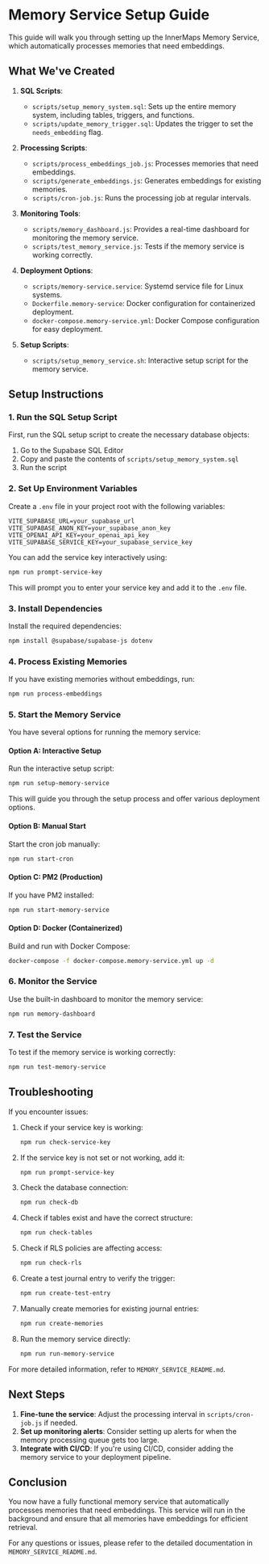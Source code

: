 # Memory Service Setup Guide

This guide will walk you through setting up the InnerMaps Memory Service, which automatically processes memories that need embeddings.

## What We've Created

1. **SQL Scripts**:
   - `scripts/setup_memory_system.sql`: Sets up the entire memory system, including tables, triggers, and functions.
   - `scripts/update_memory_trigger.sql`: Updates the trigger to set the `needs_embedding` flag.

2. **Processing Scripts**:
   - `scripts/process_embeddings_job.js`: Processes memories that need embeddings.
   - `scripts/generate_embeddings.js`: Generates embeddings for existing memories.
   - `scripts/cron-job.js`: Runs the processing job at regular intervals.

3. **Monitoring Tools**:
   - `scripts/memory_dashboard.js`: Provides a real-time dashboard for monitoring the memory service.
   - `scripts/test_memory_service.js`: Tests if the memory service is working correctly.

4. **Deployment Options**:
   - `scripts/memory-service.service`: Systemd service file for Linux systems.
   - `Dockerfile.memory-service`: Docker configuration for containerized deployment.
   - `docker-compose.memory-service.yml`: Docker Compose configuration for easy deployment.

5. **Setup Scripts**:
   - `scripts/setup_memory_service.sh`: Interactive setup script for the memory service.

## Setup Instructions

### 1. Run the SQL Setup Script

First, run the SQL setup script to create the necessary database objects:

1. Go to the Supabase SQL Editor
2. Copy and paste the contents of `scripts/setup_memory_system.sql`
3. Run the script

### 2. Set Up Environment Variables

Create a `.env` file in your project root with the following variables:

```
VITE_SUPABASE_URL=your_supabase_url
VITE_SUPABASE_ANON_KEY=your_supabase_anon_key
VITE_OPENAI_API_KEY=your_openai_api_key
VITE_SUPABASE_SERVICE_KEY=your_supabase_service_key
```

You can add the service key interactively using:

```bash
npm run prompt-service-key
```

This will prompt you to enter your service key and add it to the `.env` file.

### 3. Install Dependencies

Install the required dependencies:

```bash
npm install @supabase/supabase-js dotenv
```

### 4. Process Existing Memories

If you have existing memories without embeddings, run:

```bash
npm run process-embeddings
```

### 5. Start the Memory Service

You have several options for running the memory service:

#### Option A: Interactive Setup

Run the interactive setup script:

```bash
npm run setup-memory-service
```

This will guide you through the setup process and offer various deployment options.

#### Option B: Manual Start

Start the cron job manually:

```bash
npm run start-cron
```

#### Option C: PM2 (Production)

If you have PM2 installed:

```bash
npm run start-memory-service
```

#### Option D: Docker (Containerized)

Build and run with Docker Compose:

```bash
docker-compose -f docker-compose.memory-service.yml up -d
```

### 6. Monitor the Service

Use the built-in dashboard to monitor the memory service:

```bash
npm run memory-dashboard
```

### 7. Test the Service

To test if the memory service is working correctly:

```bash
npm run test-memory-service
```

## Troubleshooting

If you encounter issues:

1. Check if your service key is working:
   ```bash
   npm run check-service-key
   ```

2. If the service key is not set or not working, add it:
   ```bash
   npm run prompt-service-key
   ```

3. Check the database connection:
   ```bash
   npm run check-db
   ```

4. Check if tables exist and have the correct structure:
   ```bash
   npm run check-tables
   ```

5. Check if RLS policies are affecting access:
   ```bash
   npm run check-rls
   ```

6. Create a test journal entry to verify the trigger:
   ```bash
   npm run create-test-entry
   ```

7. Manually create memories for existing journal entries:
   ```bash
   npm run create-memories
   ```

8. Run the memory service directly:
   ```bash
   npm run run-memory-service
   ```

For more detailed information, refer to `MEMORY_SERVICE_README.md`.

## Next Steps

1. **Fine-tune the service**: Adjust the processing interval in `scripts/cron-job.js` if needed.
2. **Set up monitoring alerts**: Consider setting up alerts for when the memory processing queue gets too large.
3. **Integrate with CI/CD**: If you're using CI/CD, consider adding the memory service to your deployment pipeline.

## Conclusion

You now have a fully functional memory service that automatically processes memories that need embeddings. This service will run in the background and ensure that all memories have embeddings for efficient retrieval.

For any questions or issues, please refer to the detailed documentation in `MEMORY_SERVICE_README.md`. 